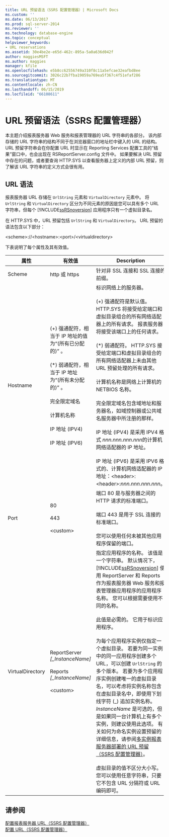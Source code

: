 ```yaml
---
title: URL 预留语法（SSRS 配置管理器）| Microsoft Docs
ms.custom: ''
ms.date: 06/13/2017
ms.prod: sql-server-2014
ms.reviewer: ''
ms.technology: database-engine
ms.topic: conceptual
helpviewer_keywords:
- URL reservations
ms.assetid: 30e4be2e-e65d-462c-895a-5a0a636d042f
author: maggiesMSFT
ms.author: maggies
manager: kfile
ms.openlocfilehash: e5b8cc62556749a310f8c11a5efcae32eafbd8ee
ms.sourcegitcommit: 3026c22b7fba19059a769ea5f367c4f51efaf286
ms.translationtype: MT
ms.contentlocale: zh-CN
ms.lasthandoff: 06/15/2019
ms.locfileid: "66108611"
---
```

# <a name="url-reservation-syntax--ssrs-configuration-manager"></a>URL 预留语法（SSRS 配置管理器）
  本主题介绍报表服务器 Web 服务和报表管理器的 URL 字符串的各部分。 该内部存储的 URL 字符串的结构不同于在浏览器窗口的地址栏中键入的 URL 的结构。 URL 预留字符串会在你配置 URL 时显示在 Reporting Services 配置工具的“结果”窗口中，也会出现在 RSReportServer.config 文件中。 如果要解决 URL 预留中存在的问题，或者要查询 HTTP.SYS 以查看服务器上定义的内部 URL 预留，则了解该 URL 字符串的定义方式会很有用。  
  
## <a name="url-syntax"></a>URL 语法  
 报表服务器 URL 存储在 `UrlString` 元素和 `VirtualDirectory` 元素中。 将 `UrlString` 和 `VirtualDirectory` 区分为不同元素的原因是您可以具有多个 URL 字符串，但每个 [!INCLUDE[ssRSnoversion](../../includes/ssrsnoversion-md.md)] 应用程序只有一个虚拟目录名。  
  
 在 HTTP.SYS 中，URL 预留包括 `UrlString` 和 `VirtualDirectory`。 URL 预留的语法包含以下部分：  
  
 \<scheme>://\<hostname>:\<port>/\<virtualdirectory>  
  
 下表说明了每个属性及其有效值。  
  
|属性|有效值|Description|  
|--------------|------------------|-----------------|  
|Scheme|http 或 https|针对非 SSL 连接和 SSL 连接的前缀。|  
|Hostname|(+) 强通配符，相当于 IP 地址的值为“(所有已分配的)”  。<br /><br /> (\*) 弱通配符，相当于 IP 地址为“(所有未分配的)”  。<br /><br /> 完全限定域名<br /><br /> 计算机名称<br /><br /> IP 地址 (IPV4)<br /><br /> IP 地址 (IPV6)|标识网络上的服务器。<br /><br /> (+) 强通配符是默认值。 HTTP.SYS 将接受给定端口和虚拟目录组合的所有网络适配器上的所有请求。 报表服务器将接受该端口上的任何请求。<br /><br /> (\*) 弱通配符。 HTTP.SYS 接受给定端口和虚拟目录组合的所有网络适配器上未由其他 URL 预留处理的所有请求。<br /><br /> 计算机名称是网络上计算机的 NETBIOS 名称。<br /><br /> 完全限定域名包含域地址和服务器名，如域控制器或公共域名服务器中所注册的那样。<br /><br /> IP 地址 (IPV4) 是采用 IPV4 格式 *nnn.nnn.nnn.nnn*的计算机网络适配器的 IP 地址。<br /><br /> IP 地址 (IPV6) 是采用 IPV6 格式的、计算机网络适配器的 IP 地址：\<header>:\<header>:*nnn.nnn.nnn.nnn*。|  
|Port|80<br /><br /> 443<br /><br /> \<custom>|端口 80 是与服务器之间的 HTTP 请求的标准端口。<br /><br /> 端口 443 是用于 SSL 连接的标准端口。<br /><br /> 您可以使用任何未被其他应用程序保留的端口。|  
|VirtualDirectory|ReportServer *[_InstanceName]*<br /><br /> Reports *[_InstanceName]*<br /><br /> \<custom>|指定应用程序的名称。 该值是一个字符串。 默认情况下， [!INCLUDE[ssRSnoversion](../../includes/ssrsnoversion-md.md)] 使用 ReportServer 和 Reports 作为报表服务器 Web 服务和报表管理器应用程序的应用程序名称。 您可以根据需要使用不同的名称。<br /><br /> 此值是必需的。 它用于标识应用程序。<br /><br /> 为每个应用程序实例仅指定一个虚拟目录。 若要为同一实例中的同一应用程序创建多个 URL，可以创建 `UrlString` 的多个版本。 若要为多个应用程序实例创建唯一的虚拟目录名，可以考虑将实例名称包含在虚拟目录名中，即使用下划线字符 (_) 追加实例名称。 *InstanceName* 是可选的，但是如果同一台计算机上有多个实例，则建议使用此选项。 有关如何为命名实例设置预留的详细信息，请参阅[多实例报表服务器部署的 URL 预留（SSRS 配置管理器）](url-reservations-for-multi-instance-report-server-deployments.md)。<br /><br /> 虚拟目录的值不区分大小写。 您可以使用任意字符串，只要它不包含 URL 分隔符或 URL 编码即可。|  
  
## <a name="see-also"></a>请参阅  
 [配置报表服务器 URL（SSRS 配置管理器）](configure-report-server-urls-ssrs-configuration-manager.md)   
 [配置 URL（SSRS 配置管理器）](configure-a-url-ssrs-configuration-manager.md)  
  
  
